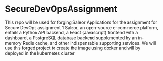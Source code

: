 # SecureDevOpsAssignment
This repo will be used for forging Saleor Applications for the assignment for Secure DevOps assignment 1
Saleor, an open-source e-commerce platform, entails a Python API backend, a React (Javascript) frontend with a dashboard, a PostgreSQL database backend supplemented by an in-memory Redis cache, and other indispensable supporting services. 
We will use this forged project to create the image using docker and will by deployed in the kubernetes cluster
